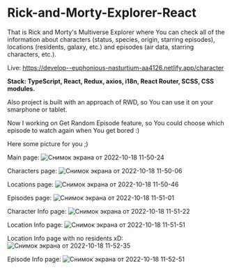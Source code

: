 # Rick-and-Morty-Explorer-React

That is Rick and Morty's Multiverse Explorer where You can check all of the information about characters (status, species, origin, starring episodes), locations (residents, galaxy, etc.) and episodes (air data, starring characters, etc.).

Live: https://develop--euphonious-nasturtium-aa4126.netlify.app/character

**Stack: TypeScript, React, Redux, axios, i18n, React Router, SCSS, CSS modules.**

Also project is built with an approach of RWD, so You can use it on your smarphone or tablet.

Now I working on Get Random Episode feature, so You could choose which episode to watch again when You get bored :)

Here some picture for you ;)

Main page: 
![Снимок экрана от 2022-10-18 11-50-24](https://user-images.githubusercontent.com/96067584/196385017-8465965e-9cc6-41a4-bcd7-cd6c472f1337.png)

Characters page:
![Снимок экрана от 2022-10-18 11-50-06](https://user-images.githubusercontent.com/96067584/196385099-faf674cd-c263-4b3c-b919-329fbd66085f.png)

Locations page:
![Снимок экрана от 2022-10-18 11-50-46](https://user-images.githubusercontent.com/96067584/196385455-e25dd382-bf88-4b85-9cb3-569912f624cf.png)

Episodes page:
![Снимок экрана от 2022-10-18 11-51-01](https://user-images.githubusercontent.com/96067584/196385582-3e45e9c4-f5b2-49fe-8e94-071322684b95.png)


Character Info page:
![Снимок экрана от 2022-10-18 11-51-22](https://user-images.githubusercontent.com/96067584/196385866-9d3d2d9c-f59f-4b3c-b778-f2001017ffb6.png)

Location Info page:
![Снимок экрана от 2022-10-18 11-51-51](https://user-images.githubusercontent.com/96067584/196385920-ffa864bc-6efe-4c6c-8b7f-033a0ec790c4.png)

Location Info page with no residents xD:
![Снимок экрана от 2022-10-18 11-52-35](https://user-images.githubusercontent.com/96067584/196385985-e316bf36-9277-4197-8f62-96c048c6fe61.png)

Episode Info page: 
![Снимок экрана от 2022-10-18 11-52-51](https://user-images.githubusercontent.com/96067584/196386021-c9ab8453-90bf-4bd8-849b-ea2307818595.png)
